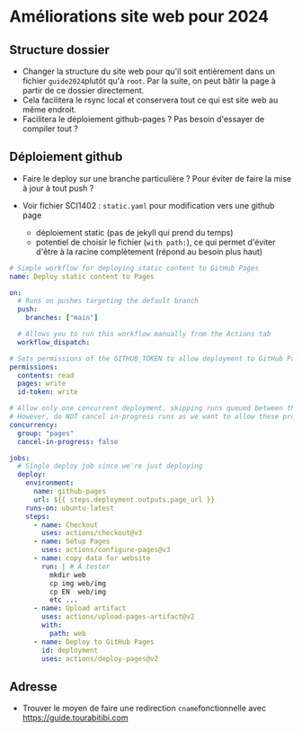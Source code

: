 # Améliorations site web pour 2024

## Structure dossier

- Changer la structure du site web pour qu'il soit entièrement dans un fichier `guide2024`plutôt qu'à `root`. Par la suite, on peut bâtir la page à partir de ce dossier directement.
- Cela facilitera le rsync local et conservera tout ce qui est site web au même endroit.
- Facilitera le déploiement github-pages ? Pas besoin d'essayer de compiler tout ?

## Déploiement github

- Faire le deploy sur une branche particulière ? Pour éviter de faire la mise à jour à tout push ?

- Voir fichier SCI1402 : `static.yaml` pour modification vers une github page
  - déploiement static (pas de jekyll qui prend du temps)
  - potentiel de choisir le fichier (`with path:`), ce qui permet d'éviter d'être à la racine complètement (répond au besoin plus haut)

```yaml
# Simple workflow for deploying static content to GitHub Pages
name: Deploy static content to Pages

on:
  # Runs on pushes targeting the default branch
  push:
    branches: ["main"]

  # Allows you to run this workflow manually from the Actions tab
  workflow_dispatch:

# Sets permissions of the GITHUB_TOKEN to allow deployment to GitHub Pages
permissions:
  contents: read
  pages: write
  id-token: write

# Allow only one concurrent deployment, skipping runs queued between the run in-progress and latest queued.
# However, do NOT cancel in-progress runs as we want to allow these production deployments to complete.
concurrency:
  group: "pages"
  cancel-in-progress: false

jobs:
  # Single deploy job since we're just deploying
  deploy:
    environment:
      name: github-pages
      url: ${{ steps.deployment.outputs.page_url }}
    runs-on: ubuntu-latest
    steps:
      - name: Checkout
        uses: actions/checkout@v3
      - name: Setup Pages
        uses: actions/configure-pages@v3
      - name: copy data for website
        run: | # À tester
          mkdir web
          cp img web/img
          cp EN  web/img
          etc ...
      - name: Upload artifact
        uses: actions/upload-pages-artifact@v2
        with:
          path: web
      - name: Deploy to GitHub Pages
        id: deployment
        uses: actions/deploy-pages@v2
```

## Adresse

- Trouver le moyen de faire une redirection `cname`fonctionnelle avec https://guide.tourabitibi.com
